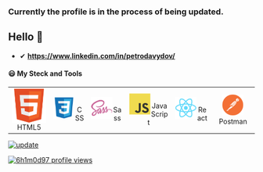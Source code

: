 <h3>Currently the profile is in the process of being updated. </h3>

## Hello  👋

<!-- - 🌱  **WhoamI**
- ⚡ Fun fact: **I like to solve different challenges**
- 👀 React, Node, Docker, JavaScript
- ♻  **Editional interest**: AWS, Digital Ocean, Docker, K8S, Linux, OSINT

- 🏡 **Ukraine** -->
- ✔ **<https://www.linkedin.com/in/petrodavydov/>**

 #### 😃 My Steck and Tools
<table align="center">
<tr>

<td align="center" width="88">
<img align="left" alt="HTML5"  src="https://github.com/devicons/devicon/blob/master/icons/html5/html5-original.svg" />
<br> HTML5
</td>

<td align="center" width="88">
<img align="left" alt="CSS3" width="44" height="44" src="https://github.com/devicons/devicon/blob/master/icons/css3/css3-original.svg" />
<br> CSS
</td>

<td align="center" width="88">
<img align="left" alt="Sass" width="44" height="44" src="https://github.com/devicons/devicon/blob/master/icons/sass/sass-original.svg" />
<br> Sass
</td>

<td align="center" width="88">
<img align="left" alt="JavaScript" width="44" height="44" src="https://github.com/devicons/devicon/blob/master/icons/javascript/javascript-original.svg" />
<br> JavaScript
</td>

<td align="center" width="88">
<img align="left" alt="React" width="44" height="44" src="https://github.com/devicons/devicon/blob/master/icons/react/react-original.svg" />
<br> React
</td>

<td align="center" width="88">
<img alt="Visual Studio Code" width="44" height="44" src="https://github.com/devicons/devicon/blob/master/icons/postman/postman-original.svg" />
<br> Postman
</td>

<!-- <td align="center" width="88">
<img alt="Visual Studio Code" width="44" height="44" src="https://github.com/devicons/devicon/blob/master/icons/bash/bash-original.svg" />
<br> Bash
</td>

<td align="center" width="88">
<img alt="Visual Studio Code" width="44" height="44" src="https://github.com/devicons/devicon/blob/master/icons/docker/docker-original.svg" />
<br> Docker
</td>

<td align="center" width="88">
<img alt="Visual Studio Code" width="44" height="44" src="https://github.com/devicons/devicon/blob/master/icons/linux/linux-original.svg" />
<br> Linux
</td>

<td align="center" width="88">
<img alt="Visual Studio Code" width="44" height="44" src="https://github.com/devicons/devicon/blob/master/icons/pfsense/pfsense-original.svg" />
<br> pfSense
</td>

<td align="center" width="88">
<img alt="Visual Studio Code" width="44" height="44" src="https://github.com/devicons/devicon/blob/master/icons/ssh/ssh-original.svg" />
<br> SSH
</td>

<td align="center" width="88">
<img alt="Visual Studio Code" width="44" height="44" src="https://github.com/devicons/devicon/blob/master/icons/mongodb/mongodb-original.svg" />
<br> MongoDB
</td> -->

<!-- <td align="center" width="88">
<img alt="Visual Studio Code" width="44" height="44" src="https://github.com/devicons/devicon/blob/master/icons/nano/nano-plain-wordmark.svg" />
<br> Nano
</td>

<td align="center" width="88">
<img alt="Visual Studio Code" width="44" height="44" src="https://github.com/devicons/devicon/blob/master/icons/python/python-original.svg" />
<br> Python
</td> -->
</tr>
</table>

<!-- 
#### I'm interested

<img alt="Visual Studio Code" width="44" height="44" src="https://github.com/devicons/devicon/blob/master/icons/ubuntu/ubuntu-original.svg" />

<img alt="Visual Studio Code" width="44" height="44" src="https://github.com/devicons/devicon/blob/master/icons/kubernetes/kubernetes-original.svg" />

<img alt="Visual Studio Code" width="44" height="44" src="https://github.com/devicons/devicon/blob/master/icons/r/r-original.svg" />

<img alt="Visual Studio Code" width="44" height="44" src="https://github.com/devicons/devicon/blob/master/icons/rstudio/rstudio-original.svg" />

<img alt="Visual Studio Code" width="44" height="44" src="https://github.com/devicons/devicon/blob/master/icons/unix/unix-original.svg" />

<img alt="Visual Studio Code" width="44" height="44" src="https://github.com/devicons/devicon/blob/master/icons/amazonwebservices/amazonwebservices-original-wordmark.svg" />

<img alt="Visual Studio Code" width="44" height="44" src="https://github.com/devicons/devicon/blob/master/icons/archlinux/archlinux-original.svg" />

<img alt="Visual Studio Code" width="44" height="44" src="https://github.com/devicons/devicon/blob/master/icons/awk/awk-original-wordmark.svg" />

<img alt="Visual Studio Code" width="44" height="44" src="https://github.com/devicons/devicon/blob/master/icons/azure/azure-original.svg" />

<img alt="Visual Studio Code" width="44" height="44" src="https://github.com/devicons/devicon/blob/master/icons/c/c-plain.svg" />

<img alt="Visual Studio Code" width="44" height="44" src="https://github.com/devicons/devicon/blob/master/icons/debian/debian-original-wordmark.svg" />

<img alt="Visual Studio Code" width="44" height="44" src="https://github.com/devicons/devicon/blob/master/icons/digitalocean/digitalocean-original.svg" />

<img alt="Visual Studio Code" width="44" height="44" src="https://github.com/devicons/devicon/blob/master/icons/fastapi/fastapi-original.svg" />

<img alt="Visual Studio Code" width="44" height="44" src="https://github.com/devicons/devicon/blob/master/icons/lua/lua-original.svg" />

<img alt="Visual Studio Code" width="44" height="44" src="https://github.com/devicons/devicon/blob/master/icons/mysql/mysql-original.svg" />

<img alt="Visual Studio Code" width="44" height="44" src="https://github.com/devicons/devicon/blob/master/icons/msdos/msdos-original.svg" />

<img alt="Visual Studio Code" width="44" height="44" src="https://github.com/devicons/devicon/blob/master/icons/powershell/powershell-original.svg" />

<img alt="Visual Studio Code" width="44" height="44" src="https://github.com/devicons/devicon/blob/master/icons/postgresql/postgresql-original-wordmark.svg" />

<img alt="Visual Studio Code" width="44" height="44" src="https://github.com/devicons/devicon/blob/master/icons/redis/redis-original.svg" />

<img alt="Visual Studio Code" width="44" height="44" src="https://github.com/devicons/devicon/blob/master/icons/redhat/redhat-original.svg" />

<img alt="Visual Studio Code" width="44" height="44" src="https://github.com/devicons/devicon/blob/master/icons/socketio/socketio-original-wordmark.svg" />

<img alt="Visual Studio Code" width="44" height="44" src="https://github.com/devicons/devicon/blob/master/icons/splunk/splunk-original-wordmark.svg" />


#### You can find me


<img alt="Visual Studio Code" width="44" height="44" src="https://github.com/devicons/devicon/blob/master/icons/linkedin/linkedin-original.svg" />

<img align="left" alt="GitHub" width="44" height="44" src="https://raw.githubusercontent.com/github/explore/78df643247d429f6cc873026c0622819ad797942/topics/github/github.png" />

<img alt="Visual Studio Code" width="44" height="44" src="https://github.com/devicons/devicon/blob/master/icons/slack/slack-original-wordmark.svg" /> -->






<div>
<a href="https://git.io/typing-svg"><img src="https://readme-typing-svg.herokuapp.com?font=Fira+Code&weight=900&size=30&duration=10000&pause=100&multiline=true&width=900&lines=Currently+the+profile+is+in+the+process+of+being+updated." alt="update" /></a>
</div>


[![6h1m0d97 profile views](https://u8views.com/api/v1/github/profiles/78567740/views/day-week-month-total-count.svg)](https://u8views.com/github/petroDavydov)
